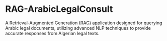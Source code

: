 # RAG-ArabicLegalConsult
 A Retrieval-Augmented Generation (RAG) application designed for querying Arabic legal documents, utilizing advanced NLP techniques to provide accurate responses from Algerian legal texts.
